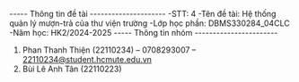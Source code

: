 ----- Thông tin đề tài ---------------------
-STT: 4
-Tên đề tài: Hệ thống quản lý mượn-trả của thư viện trường
-Lớp học phần: DBMS330284_04CLC
-Năm học: HK2/2024-2025
----- Thông tin nhóm -----------------------
1. Phan Thanh Thiện (22110234) – 0708293007 – 22110234@student.hcmute.edu.vn
2. Bùi Lê Anh Tân (22110223)
